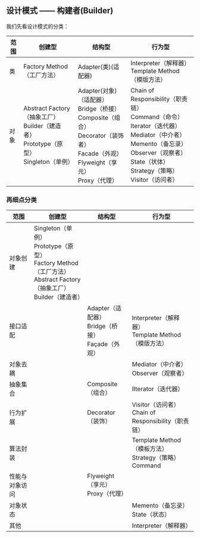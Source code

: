 ## 设计模式 —— 构建者(Builder)

我们先看设计模式的分类：


| 范围 | 创建型 | 结构型 | 行为型 |
| - | - | - |  - |
| 类 | Factory Method（工厂方法）| Adapter(类)(适配器) | Interpreter（解释器）<br>Template Method（模版方法）
| 对象 | Abstract Factory（抽象工厂）<br> Builder（建造者）<br>Prototype（原型）<br>Singleton（单例） | Adapter(对象)（适配器）<br>Bridge（桥接）<br>Composite（组合）<br>Decorator（装饰者）<br>Facade（外观）<br>Flyweight（享元）<br>Proxy（代理） | Chain of Responsibility（职责链）<br>Command（命令）<br>Iterator（迭代器）<br>Mediator（中介者）<br>Memento（备忘录）<br>Observer（观察者）<br>State（状体）<br>Strategy（策略）<br>Visitor（访问者）


### 再细点分类

| 范围 | 创建型 | 结构型 | 行为型 |
| - | - | - |  - |
| 对象创建 | Singleton（单例）<br>Prototype（原型）<br>Factory Method（工厂方法）<br>Abstract Factory（抽象工厂）<br>Builder（建造者）| | 
| 接口适配 | | Adapter（适配器）<br>Bridge（桥接）<br>Façade（外观） | Interpreter（解释器）<br>Template Method（模版方法）
| 对象去耦 | | | Mediator（中介者）<br>Observer（观察者）
| 抽象集合 | | Composite（组合） | IIterator（迭代器）
| 行为扩展 | | Decorator（装饰） | Visitor（访问者）<br>Chain of Responsibility（职责链）
| 算法封装 | |  | Template Method（模板方法）<br>Strategy（策略）<br>Command
| 性能与对象访问 | | Flyweight（享元）<br>Proxy（代理） | 
| 对象状态 ||  |Memento（备忘录）<br> State（状态）
| 其他 | || Interpreter（解释器）

